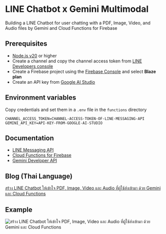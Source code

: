 # LINE Chatbot x Gemini Multimodal
Building a LINE Chatbot for user chatting with a PDF, Image, Video, and Audio files by Gemini and Cloud Functions for Firebase 

## Prerequisites
* [Node.js v20](https://nodejs.org) or higher
* Create a channel and copy the channel access token from [LINE Developers console](https://developers.line.biz/en/docs/messaging-api/getting-started/)
* Create a Firebase project using the [Firebase Console](https://console.firebase.google.com) and select <b>Blaze plan</b>
* Create an API key from [Google AI Studio](https://aistudio.google.com/app/apikey)

## Environment variables
Copy credentials and set them in a `.env` file in the `functions` directory
```
CHANNEL_ACCESS_TOKEN=CHANNEL-ACCESS-TOKEN-OF-LINE-MESSAGING-API
GEMINI_API_KEY=API-KEY-FROM-GOOGLE-AI-STUDIO
```

## Documentation
* [LINE Messaging API](https://developers.line.biz/en/docs/messaging-api/overview)
* [Cloud Functions for Firebase](https://firebase.google.com/docs/functions/get-started)
* [Gemini Developer API](https://ai.google.dev/gemini-api/docs/quickstart)

## Blog (Thai Language)
[สร้าง LINE Chatbot ให้เข้าใจ PDF, Image, Video และ Audio ที่ผู้ใช้ส่งเข้ามา ด้วย Gemini และ Cloud Functions](https://medium.com/linedevth/b4e4f31fa9bc)

## Example
![สร้าง LINE Chatbot ให้เข้าใจ PDF, Image, Video และ Audio ที่ผู้ใช้ส่งเข้ามา ด้วย Gemini และ Cloud Functions](https://github.com/user-attachments/assets/e22bde0e-4517-4955-b041-085d1ab7ba4f)
